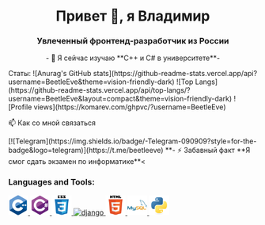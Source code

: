 <h1 align="center">Привет 👋, я Владимир</h1>
<h3 align="center">Увлеченный фронтенд-разработчик из России</h3>
<p align="center">
- 🌱 Я сейчас изучаю **C++ и C# в университете**-
<p align="left">
Статы:
![Anurag's GitHub stats](https://github-readme-stats.vercel.app/api?username=BeetleEve&theme=vision-friendly-dark)
![Top Langs](https://github-readme-stats.vercel.app/api/top-langs/?username=BeetleEve&layout=compact&theme=vision-friendly-dark)
![Profile views](https://komarev.com/ghpvc/?username=BeetleEve)

📫 Как со мной связаться
<p align="left">
  [![Telegram](https://img.shields.io/badge/-Telegram-090909?style=for-the-badge&logo=telegram)](https://t.me/beetleeve)
**- ⚡ Забавный факт **Я смог сдать экзамен по информатике**<



<h3 align="left">Languages and Tools:</h3>
<p align="left"> <a href="https://www.w3schools.com/cpp/" target="_blank" rel="noreferrer"> <img src="https://raw.githubusercontent.com/devicons/devicon/master/icons/cplusplus/cplusplus-original.svg" alt="cplusplus" width="40" height="40"/> </а> <a href="https://www.w3schools.com/cs/" target="_blank" rel="noreferrer"> <img src="https://raw.githubusercontent.com/devicons/devicon/master/icons/csharp/csharp-original.svg" alt="csharp" width="40" height="40"/> </а> <a href="https://www.w3schools.com/css/" target="_blank" rel="noreferrer"> <img src="https://raw.githubusercontent.com/devicons/devicon/master/icons/css3/css3-original-wordmark.svg" alt="css3" width="40" height="40"/> </а> <a href="https://www.djangoproject.com/" target="_blank" rel="noreferrer"> <img src="https://cdn.worldvectorlogo.com/logos/django.svg" alt="django" width="40" height="40"/> </а> <a href="https://www.w3.org/html/" target="_blank" rel="noreferrer"> <img src="https://raw.githubusercontent.com/devicons/devicon/master/icons/html5/html5-original-wordmark.svg" alt="html5" width="40" height="40"/> </а> <a href="https://www.mysql.com/" target="_blank" rel="noreferrer"> <img src="https://raw.githubusercontent.com/devicons/devicon/master/icons/mysql/mysql-original-wordmark.svg" alt="mysql" width="40" height="40"/> </а> <a href="https://www.python.org" target="_blank" rel="noreferrer"> <img src="https://raw.githubusercontent.com/devicons/devicon/master/icons/python/python-original.svg" alt="python" width="40" height="40"/> </а> </чел>
